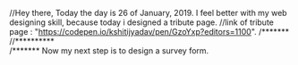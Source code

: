 //Hey there, Today the day is 26 of January, 2019. I feel better with my web designing skill, because today i designed a tribute page.
//link of tribute page :  "https://codepen.io/kshitijyadav/pen/GzoYxp?editors=1100".
/*******  
//**********  
/*******
Now my next step is to design a survey form.

